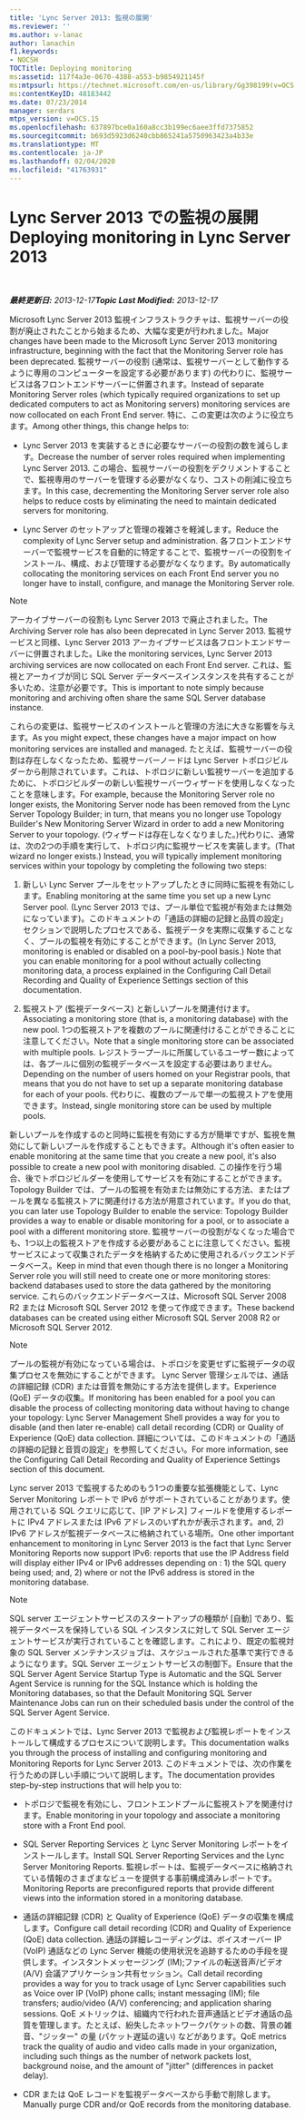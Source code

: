 ```yaml
---
title: 'Lync Server 2013: 監視の展開'
ms.reviewer: ''
ms.author: v-lanac
author: lanachin
f1.keywords:
- NOCSH
TOCTitle: Deploying monitoring
ms:assetid: 117f4a3e-0670-4388-a553-b9854921145f
ms:mtpsurl: https://technet.microsoft.com/en-us/library/Gg398199(v=OCS.15)
ms:contentKeyID: 48183442
ms.date: 07/23/2014
manager: serdars
mtps_version: v=OCS.15
ms.openlocfilehash: 637897bce0a160a8cc3b199ec6aee3ffd7375852
ms.sourcegitcommit: b693d5923d6240cbb865241a5750963423a4b33e
ms.translationtype: MT
ms.contentlocale: ja-JP
ms.lasthandoff: 02/04/2020
ms.locfileid: "41763931"
---
```

<div data-xmlns="http://www.w3.org/1999/xhtml">

<div class="topic" data-xmlns="http://www.w3.org/1999/xhtml" data-msxsl="urn:schemas-microsoft-com:xslt" data-cs="http://msdn.microsoft.com/en-us/">

<div data-asp="http://msdn2.microsoft.com/asp">

# <a name="deploying-monitoring-in-lync-server-2013"></a><span data-ttu-id="7260d-102">Lync Server 2013 での監視の展開</span><span class="sxs-lookup"><span data-stu-id="7260d-102">Deploying monitoring in Lync Server 2013</span></span>

</div>

<div id="mainSection">

<div id="mainBody">

<span> </span>

<span data-ttu-id="7260d-103">_**最終更新日:** 2013-12-17_</span><span class="sxs-lookup"><span data-stu-id="7260d-103">_**Topic Last Modified:** 2013-12-17_</span></span>

<span data-ttu-id="7260d-104">Microsoft Lync Server 2013 監視インフラストラクチャは、監視サーバーの役割が廃止されたことから始まるため、大幅な変更が行われました。</span><span class="sxs-lookup"><span data-stu-id="7260d-104">Major changes have been made to the Microsoft Lync Server 2013 monitoring infrastructure, beginning with the fact that the Monitoring Server role has been deprecated.</span></span> <span data-ttu-id="7260d-105">監視サーバーの役割 (通常は、監視サーバーとして動作するように専用のコンピューターを設定する必要があります) の代わりに、監視サービスは各フロントエンドサーバーに併置されます。</span><span class="sxs-lookup"><span data-stu-id="7260d-105">Instead of separate Monitoring Server roles (which typically required organizations to set up dedicated computers to act as Monitoring servers) monitoring services are now collocated on each Front End server.</span></span> <span data-ttu-id="7260d-106">特に、この変更は次のように役立ちます。</span><span class="sxs-lookup"><span data-stu-id="7260d-106">Among other things, this change helps to:</span></span>

  - <span data-ttu-id="7260d-107">Lync Server 2013 を実装するときに必要なサーバーの役割の数を減らします。</span><span class="sxs-lookup"><span data-stu-id="7260d-107">Decrease the number of server roles required when implementing Lync Server 2013.</span></span> <span data-ttu-id="7260d-108">この場合、監視サーバーの役割をデクリメントすることで、監視専用のサーバーを管理する必要がなくなり、コストの削減に役立ちます。</span><span class="sxs-lookup"><span data-stu-id="7260d-108">In this case, decrementing the Monitoring Server server role also helps to reduce costs by eliminating the need to maintain dedicated servers for monitoring.</span></span>

  - <span data-ttu-id="7260d-109">Lync Server のセットアップと管理の複雑さを軽減します。</span><span class="sxs-lookup"><span data-stu-id="7260d-109">Reduce the complexity of Lync Server setup and administration.</span></span> <span data-ttu-id="7260d-110">各フロントエンドサーバーで監視サービスを自動的に特定することで、監視サーバーの役割をインストール、構成、および管理する必要がなくなります。</span><span class="sxs-lookup"><span data-stu-id="7260d-110">By automatically collocating the monitoring services on each Front End server you no longer have to install, configure, and manage the Monitoring Server role.</span></span>

<div>


> [!NOTE]  
> <span data-ttu-id="7260d-111">アーカイブサーバーの役割も Lync Server 2013 で廃止されました。</span><span class="sxs-lookup"><span data-stu-id="7260d-111">The Archiving Server role has also been deprecated in Lync Server 2013.</span></span> <span data-ttu-id="7260d-112">監視サービスと同様、Lync Server 2013 アーカイブサービスは各フロントエンドサーバーに併置されました。</span><span class="sxs-lookup"><span data-stu-id="7260d-112">Like the monitoring services, Lync Server 2013 archiving services are now collocated on each Front End server.</span></span> <span data-ttu-id="7260d-113">これは、監視とアーカイブが同じ SQL Server データベースインスタンスを共有することが多いため、注意が必要です。</span><span class="sxs-lookup"><span data-stu-id="7260d-113">This is important to note simply because monitoring and archiving often share the same SQL Server database instance.</span></span>



</div>

<span data-ttu-id="7260d-114">これらの変更は、監視サービスのインストールと管理の方法に大きな影響を与えます。</span><span class="sxs-lookup"><span data-stu-id="7260d-114">As you might expect, these changes have a major impact on how monitoring services are installed and managed.</span></span> <span data-ttu-id="7260d-115">たとえば、監視サーバーの役割は存在しなくなったため、監視サーバーノードは Lync Server トポロジビルダーから削除されています。これは、トポロジに新しい監視サーバーを追加するために、トポロジビルダーの新しい監視サーバーウィザードを使用しなくなったことを意味します。</span><span class="sxs-lookup"><span data-stu-id="7260d-115">For example, because the Monitoring Server role no longer exists, the Monitoring Server node has been removed from the Lync Server Topology Builder; in turn, that means you no longer use Topology Builder's New Monitoring Server Wizard in order to add a new Monitoring Server to your topology.</span></span> <span data-ttu-id="7260d-116">(ウィザードは存在しなくなりました。)代わりに、通常は、次の2つの手順を実行して、トポロジ内に監視サービスを実装します。</span><span class="sxs-lookup"><span data-stu-id="7260d-116">(That wizard no longer exists.) Instead, you will typically implement monitoring services within your topology by completing the following two steps:</span></span>

1.  <span data-ttu-id="7260d-117">新しい Lync Server プールをセットアップしたときに同時に監視を有効にします。</span><span class="sxs-lookup"><span data-stu-id="7260d-117">Enabling monitoring at the same time you set up a new Lync Server pool.</span></span> <span data-ttu-id="7260d-118">(Lync Server 2013 では、プール単位で監視が有効または無効になっています)。このドキュメントの「通話の詳細の記録と品質の設定」セクションで説明したプロセスである、監視データを実際に収集することなく、プールの監視を有効にすることができます。</span><span class="sxs-lookup"><span data-stu-id="7260d-118">(In Lync Server 2013, monitoring is enabled or disabled on a pool-by-pool basis.) Note that you can enable monitoring for a pool without actually collecting monitoring data, a process explained in the Configuring Call Detail Recording and Quality of Experience Settings section of this documentation.</span></span>

2.  <span data-ttu-id="7260d-119">監視ストア (監視データベース) と新しいプールを関連付けます。</span><span class="sxs-lookup"><span data-stu-id="7260d-119">Associating a monitoring store (that is, a monitoring database) with the new pool.</span></span> <span data-ttu-id="7260d-120">1つの監視ストアを複数のプールに関連付けることができることに注意してください。</span><span class="sxs-lookup"><span data-stu-id="7260d-120">Note that a single monitoring store can be associated with multiple pools.</span></span> <span data-ttu-id="7260d-121">レジストラープールに所属しているユーザー数によっては、各プールに個別の監視データベースを設定する必要はありません。</span><span class="sxs-lookup"><span data-stu-id="7260d-121">Depending on the number of users homed on your Registrar pools, that means that you do not have to set up a separate monitoring database for each of your pools.</span></span> <span data-ttu-id="7260d-122">代わりに、複数のプールで単一の監視ストアを使用できます。</span><span class="sxs-lookup"><span data-stu-id="7260d-122">Instead, single monitoring store can be used by multiple pools.</span></span>

<span data-ttu-id="7260d-123">新しいプールを作成するのと同時に監視を有効にする方が簡単ですが、監視を無効にして新しいプールを作成することもできます。</span><span class="sxs-lookup"><span data-stu-id="7260d-123">Although it's often easier to enable monitoring at the same time that you create a new pool, it's also possible to create a new pool with monitoring disabled.</span></span> <span data-ttu-id="7260d-124">この操作を行う場合、後でトポロジビルダーを使用してサービスを有効にすることができます。 Topology Builder では、プールの監視を有効または無効にする方法、またはプールを異なる監視ストアに関連付ける方法が用意されています。</span><span class="sxs-lookup"><span data-stu-id="7260d-124">If you do that, you can later use Topology Builder to enable the service: Topology Builder provides a way to enable or disable monitoring for a pool, or to associate a pool with a different monitoring store.</span></span> <span data-ttu-id="7260d-125">監視サーバーの役割がなくなった場合でも、1つ以上の監視ストアを作成する必要があることに注意してください。監視サービスによって収集されたデータを格納するために使用されるバックエンドデータベース。</span><span class="sxs-lookup"><span data-stu-id="7260d-125">Keep in mind that even though there is no longer a Monitoring Server role you will still need to create one or more monitoring stores: backend databases used to store the data gathered by the monitoring service.</span></span> <span data-ttu-id="7260d-126">これらのバックエンドデータベースは、Microsoft SQL Server 2008 R2 または Microsoft SQL Server 2012 を使って作成できます。</span><span class="sxs-lookup"><span data-stu-id="7260d-126">These backend databases can be created using either Microsoft SQL Server 2008 R2 or Microsoft SQL Server 2012.</span></span>

<div>


> [!NOTE]  
> <span data-ttu-id="7260d-127">プールの監視が有効になっている場合は、トポロジを変更せずに監視データの収集プロセスを無効にすることができます。 Lync Server 管理シェルでは、通話の詳細記録 (CDR) または音質を無効にする方法を提供します。Experience (QoE) データの収集。</span><span class="sxs-lookup"><span data-stu-id="7260d-127">If monitoring has been enabled for a pool you can disable the process of collecting monitoring data without having to change your topology: Lync Server Management Shell provides a way for you to disable (and then later re-enable) call detail recording (CDR) or Quality of Experience (QoE) data collection.</span></span> <span data-ttu-id="7260d-128">詳細については、このドキュメントの「通話の詳細の記録と音質の設定」を参照してください。</span><span class="sxs-lookup"><span data-stu-id="7260d-128">For more information, see the Configuring Call Detail Recording and Quality of Experience Settings section of this document.</span></span>



</div>

<span data-ttu-id="7260d-129">Lync server 2013 で監視するためのもう1つの重要な拡張機能として、Lync Server Monitoring レポートで IPv6 がサポートされていることがあります。使用されている SQL クエリに応じて、[IP アドレス] フィールドを使用するレポートに IPv4 アドレスまたは IPv6 アドレスのいずれかが表示されます。and, 2) IPv6 アドレスが監視データベースに格納されている場所。</span><span class="sxs-lookup"><span data-stu-id="7260d-129">One other important enhancement to monitoring in Lync Server 2013 is the fact that Lync Server Monitoring Reports now support IPv6: reports that use the IP Address field will display either IPv4 or IPv6 addresses depending on : 1) the SQL query being used; and, 2) where or not the IPv6 address is stored in the monitoring database.</span></span>

<div>


> [!NOTE]  
> <span data-ttu-id="7260d-130">SQL server エージェントサービスのスタートアップの種類が [自動] であり、監視データベースを保持している SQL インスタンスに対して SQL Server エージェントサービスが実行されていることを確認します。これにより、既定の監視対象の SQL Server メンテナンスジョブは、スケジュールされた基準で実行できるようになります。SQL Server エージェントサービスの制御下。</span><span class="sxs-lookup"><span data-stu-id="7260d-130">Ensure that the SQL Server Agent Service Startup Type is Automatic and the SQL Server Agent Service is running for the SQL Instance which is holding the Monitoring databases, so that the Default Monitoring SQL Server Maintenance Jobs can run on their scheduled basis under the control of the SQL Server Agent Service.</span></span>



</div>

<span data-ttu-id="7260d-131">このドキュメントでは、Lync Server 2013 で監視および監視レポートをインストールして構成するプロセスについて説明します。</span><span class="sxs-lookup"><span data-stu-id="7260d-131">This documentation walks you through the process of installing and configuring monitoring and Monitoring Reports for Lync Server 2013.</span></span> <span data-ttu-id="7260d-132">このドキュメントでは、次の作業を行うための詳しい手順について説明します。</span><span class="sxs-lookup"><span data-stu-id="7260d-132">The documentation provides step-by-step instructions that will help you to:</span></span>

  - <span data-ttu-id="7260d-133">トポロジで監視を有効にし、フロントエンドプールに監視ストアを関連付けます。</span><span class="sxs-lookup"><span data-stu-id="7260d-133">Enable monitoring in your topology and associate a monitoring store with a Front End pool.</span></span>

  - <span data-ttu-id="7260d-134">SQL Server Reporting Services と Lync Server Monitoring レポートをインストールします。</span><span class="sxs-lookup"><span data-stu-id="7260d-134">Install SQL Server Reporting Services and the Lync Server Monitoring Reports.</span></span> <span data-ttu-id="7260d-135">監視レポートは、監視データベースに格納されている情報のさまざまなビューを提供する事前構成済みレポートです。</span><span class="sxs-lookup"><span data-stu-id="7260d-135">Monitoring Reports are preconfigured reports that provide different views into the information stored in a monitoring database.</span></span>

  - <span data-ttu-id="7260d-136">通話の詳細記録 (CDR) と Quality of Experience (QoE) データの収集を構成します。</span><span class="sxs-lookup"><span data-stu-id="7260d-136">Configure call detail recording (CDR) and Quality of Experience (QoE) data collection.</span></span> <span data-ttu-id="7260d-137">通話の詳細レコーディングは、ボイスオーバー IP (VoIP) 通話などの Lync Server 機能の使用状況を追跡するための手段を提供します。インスタントメッセージング (IM);ファイルの転送音声/ビデオ (A/V) 会議アプリケーション共有セッション。</span><span class="sxs-lookup"><span data-stu-id="7260d-137">Call detail recording provides a way for you to track usage of Lync Server capabilities such as Voice over IP (VoIP) phone calls; instant messaging (IM); file transfers; audio/video (A/V) conferencing; and application sharing sessions.</span></span> <span data-ttu-id="7260d-138">QoE メトリックは、組織内で行われた音声通話とビデオ通話の品質を管理します。たとえば、紛失したネットワークパケットの数、背景の雑音、"ジッター" の量 (パケット遅延の違い) などがあります。</span><span class="sxs-lookup"><span data-stu-id="7260d-138">QoE metrics track the quality of audio and video calls made in your organization, including such things as the number of network packets lost, background noise, and the amount of "jitter" (differences in packet delay).</span></span>

  - <span data-ttu-id="7260d-139">CDR または QoE レコードを監視データベースから手動で削除します。</span><span class="sxs-lookup"><span data-stu-id="7260d-139">Manually purge CDR and/or QoE records from the monitoring database.</span></span>

</div>

<span> </span>

</div>

</div>

</div>

